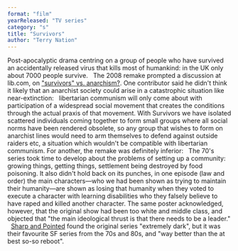 ```yaml
---
format: "film"
yearReleased: "TV series"
category: "s"
title: "Survivors"
author: "Terry Nation"
---
```

Post-apocalyptic drama centring on a group of people who  have survived an accidentally released virus that kills most of humankind: in  the UK only about 7000 people survive.
 
The 2008 remake prompted a discussion at lib.com, on <a href="https://libcom.org/forums/theory/survivors-vs-anarchism-30112008"> "survivors" vs. anarchism?</a>. One contributor said he didn't think it likely  that an anarchist society could arise in a catastrophic situation like  near-extinction:
 
libertarian communism will only come about with  participation of a widespread social movement that creates the conditions  through the actual praxis of that movement. With Survivors we have  isolated scattered individuals coming together to form small groups where all  social norms have been rendered obsolete, so any group that wishes to form on  anarchist lines would need to arm themselves to defend against outside raiders  etc, a situation which wouldn't be compatible with libertarian communism.
For another, the remake was definitely inferior:
 
The 70's series took time to develop about the problems of  setting up a community: growing things, getting things, settlement being  destroyed by food poisoning. It also didn't hold back on its punches, in one  episode (law and order) the main characters—who we had been shown as trying to  maintain their humanity—are shown as losing that humanity when they voted to  execute a character with learning disabilities who they falsely believe to have  raped and killed another character.
The same poster acknowledged, however, that the original  show had been too white and middle class, and objected that "the main  ideological thrust is that there needs to be a leader."
 
 <a href="https://seesharppress.wordpress.com/2016/04/14/two-nearly-forgotten-great-70s-and-80s-sci-fi-tv-series-now-on-youtube/"> Sharp and Pointed</a> found the original series "extremely dark", but it was  their favourite SF series from the 70s and 80s, and "way better than the at best  so-so reboot".
 
